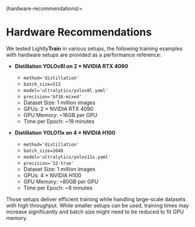 (hardware-recommendations)=

# Hardware Recommendations

We tested Lightly**Train** in various setups, the following training examples with hardware setups are provided as a performance reference:

- **Distillation YOLOv8l on 2 × NVIDIA RTX 4090**

  - `method='distillation'`
  - `batch_size=512`
  - `model='ultralytics/yolov8l.yaml'`
  - `precision='bf16-mixed'`
  - Dataset Size: 1 million images
  - GPUs: 2 × NVIDIA RTX 4090
  - GPU Memory: ~16GB per GPU
  - Time per Epoch: ~19 minutes

- **Distillation YOLO11x on 4 × NVIDIA H100**

  - `method='distillation'`
  - `batch_size=2048`
  - `model='ultralytics/yolov11x.yaml'`
  - `precision='32-true'`
  - Dataset Size: 1 million images
  - GPUs: 4 × NVIDIA H100
  - GPU Memory: ~80GB per GPU
  - Time per Epoch: ~6 minutes

Those setups deliver efficient training while handling large-scale datasets with high throughput. While smaller setups can be used, training times may increase significantly and batch size might need to be reduced to fit GPU memory.
